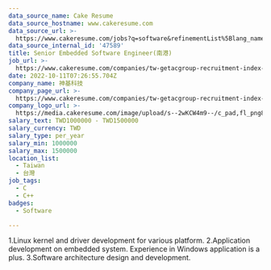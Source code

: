```yaml
---
data_source_name: Cake Resume
data_source_hostname: www.cakeresume.com
data_source_url: >-
  https://www.cakeresume.com/jobs?q=software&refinementList%5Blang_name%5D%5B0%5D=English&refinementList%5Bsalary_type%5D=per_year&range%5Bsalary_range%5D%5Bmin%5D=1000000&page=2
data_source_internal_id: '47589'
title: Senior Embedded Software Engineer(南港)
job_url: >-
  https://www.cakeresume.com/companies/tw-getacgroup-recruitment-index-php-index_id-7/jobs/senior-embedded-software-engineer-nangang
date: 2022-10-11T07:26:55.704Z
company_name: 神基科技
company_page_url: >-
  https://www.cakeresume.com/companies/tw-getacgroup-recruitment-index-php-index_id-7
company_logo_url: >-
  https://media.cakeresume.com/image/upload/s--2wKCW4m9--/c_pad,fl_png8,h_200,w_200/v1665049350/leaytytcconbe4ysxlhg.png
salary_text: TWD1000000 - TWD1500000
salary_currency: TWD
salary_type: per_year
salary_min: 1000000
salary_max: 1500000
location_list:
  - Taiwan
  - 台灣
job_tags:
  - C
  - C++
badges:
  - Software

---
```


1.Linux kernel and driver development for various platform. 2.Application development on embedded system. Experience in Windows application is a plus. 3.Software architecture design and development.